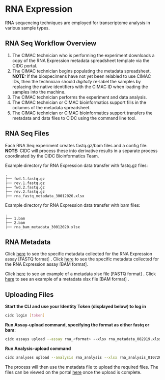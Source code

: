 # RNA Expression

RNA sequencing techniques are employed for transcriptome analysis in various sample types.

## RNA Seq Workflow Overview

1. The CIMAC technician who is performing the experiment downloads a copy of the RNA Expression metadata spreadsheet template via the CIDC portal.
2. The CIMAC technician begins populating the metadata spreadsheet. **NOTE:** If the biospecimens have not yet been relabled to use CIMAC IDs, then the technician should *digitally* re-label the samples by replacing the native identifiers with the CIMAC ID when loading the samples into the machine.
3. The CIMAC technician performs the experiment and data analysis.
4. The CIMAC technician or CIMAC bioinformatics support fills in the columns of the metadata spreadsheet.
5. The CIMAC technician or CIMAC bioinformatics support transfers the metadata and data files to CIDC using the command line tool.

## RNA Seq Files

Each RNA Seq experiment creates fastq.gz/bam files and a config file. **NOTE:** CIDC will process these into derivative results in a separate process coordinated by the CIDC Bioinformatics Team. 

Example directory for RNA Expression data transfer with fastq.gz files:
```
.
├── fwd.1.fastq.gz
├── rev.1.fastq.gz
├── fwd.2.fastq.gz
├── rev.2.fastq.gz
├── rna_fastq_metadata_30012020.xlsx
```

Example directory for RNA Expression data transfer with bam files:
```
.
├── 1.bam
├── 2.bam
├── rna_bam_metadata_30012020.xlsx
```

## RNA Metadata


Click [here](https://cimac-cidc.github.io/cidc-schemas/docs/templates.metadata.rna_fastq_template.html) to see the specific metadata collected for the RNA Expression assay [FASTQ format] .
Click [here](https://cimac-cidc.github.io/cidc-schemas/docs/templates.metadata.rna_bam_template.html) to see the specific metadata collected for the RNA Expression assay [BAM format].


Click [here](https://github.com/CIMAC-CIDC/cidc-schemas/blob/master/template_examples/rna_fastq_template.xlsx) to see an example of a metadata xlsx file [FASTQ format] .
Click [here](https://github.com/CIMAC-CIDC/cidc-schemas/blob/master/template_examples/rna_bam_template.xlsx) to see an example of a metadata xlsx file [BAM format] .

## Uploading Files

**Start the CLI and use your Identity Token (displayed below) to log in**
```bash
cidc login [token]
```

**Run Assay-upload command, specifying the format as either fastq or bam:**
```bash
cidc assays upload --assay rna_<format> --xlsx rna_metadata_082919.xlsx
```

**Run Analysis-upload command**
```bash
cidc analyses upload --analysis rna_analysis --xlsx rna_analysis_010720.xlsx
```
The process will then use the metadata file to upload the required files. The files can be viewed on the portal [here](https://stagingportal.cimac-network.org/browse-files) once the upload is complete.
